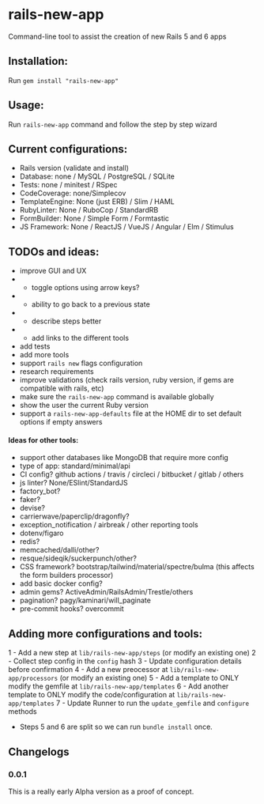 # rails-new-app
Command-line tool to assist the creation of new Rails 5 and 6 apps

## Installation:

Run `gem install "rails-new-app"`

## Usage:

Run `rails-new-app` command and follow the step by step wizard

## Current configurations:
- Rails version (validate and install)
- Database: none / MySQL / PostgreSQL / SQLite
- Tests: none / minitest / RSpec
- CodeCoverage: none/Simplecov
- TemplateEngine: None (just ERB) / Slim / HAML
- RubyLinter: None / RuboCop / StandardRB
- FormBuilder: None / Simple Form / Formtastic
- JS Framework: None / ReactJS / VueJS / Angular / Elm / Stimulus

## TODOs and ideas:
- improve GUI and UX
- - toggle options using arrow keys?
- - ability to go back to a previous state
- - describe steps better
- - add links to the different tools
- add tests
- add more tools
- support `rails new` flags configuration
- research requirements
- improve validations (check rails version, ruby version, if gems are compatible with rails, etc)
- make sure the `rails-new-app` command is available globally
- show the user the current Ruby version
- support a `rails-new-app-defaults` file at the HOME dir to set default options if empty answers

#### Ideas for other tools:
- support other databases like MongoDB that require more config
- type of app: standard/minimal/api
- CI config? github actions / travis / circleci / bitbucket / gitlab / others
- js linter? None/ESlint/StandardJS
- factory_bot?
- faker?
- devise?
- carrierwave/paperclip/dragonfly?
- exception_notification / airbreak / other reporting tools
- dotenv/figaro
- redis?
- memcached/dalli/other?
- resque/sideqik/suckerpunch/other?
- CSS framework? bootstrap/tailwind/material/spectre/bulma (this affects the form builders processor)
- add basic docker config?
- admin gems? ActiveAdmin/RailsAdmin/Trestle/others
- pagination? pagy/kaminari/will_paginate
- pre-commit hooks? overcommit

## Adding more configurations and tools:

1 - Add a new step at `lib/rails-new-app/steps` (or modify an existing one)
2 - Collect step config in the `config` hash
3 - Update configuration details before confirmation
4 - Add a new preocessor at `lib/rails-new-app/processors` (or modify an existing one)
5 - Add a template to ONLY modify the gemfile at `lib/rails-new-app/templates`
6 - Add another template to ONLY modify the code/configuration at `lib/rails-new-app/templates`
7 - Update Runner to run the `update_gemfile` and `configure` methods

* Steps 5 and 6 are split so we can run `bundle install` once.

## Changelogs

### 0.0.1
This is a really early Alpha version as a proof of concept.
